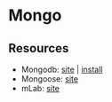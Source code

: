 # Mongo

## Resources

* Mongodb: [site](https://www.mongodb.com/?_ga=2.224151963.1664943913.1528673219-172502042.1528673218) \| [install](https://docs.mongodb.com/manual/administration/install-community/)
* Mongoose: [site](http://mongoosejs.com/)
* mLab: [site](https://mlab.com/)

